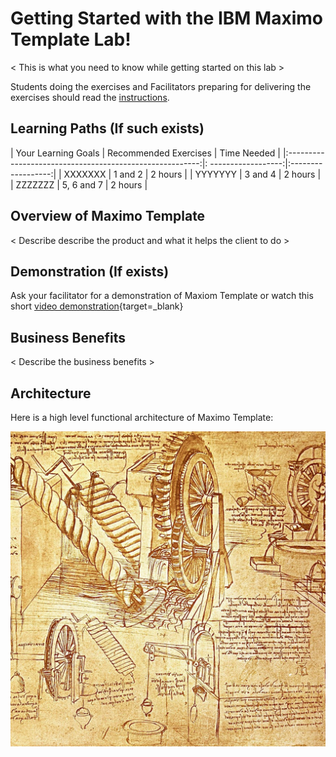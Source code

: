 
# Getting Started with the IBM Maximo Template Lab!

< This is what you need to know while getting started on this lab >
 
Students doing the exercises and Facilitators preparing for delivering the exercises should read the [instructions](prereqs.md).

## Learning Paths (If such exists)

|  Your Learning Goals                                     | Recommended Exercises    | Time Needed   |
|:--------------------------------------------------------:|: ------------------:|:------------------:|
|  XXXXXXX   | 1 and 2             |     2 hours        |
|  YYYYYYY                | 3 and 4             |     2 hours        |
|  ZZZZZZZ                             | 5, 6 and 7          |     2 hours        |


## Overview of Maximo Template

< Describe describe the product and what it helps the client to do >

##  Demonstration (If exists)

Ask your facilitator for a demonstration of Maxiom Template or watch this short [video demonstration](https://youtu.be/XXXXXX){target=_blank}

## Business Benefits

< Describe the business benefits >

## Architecture

Here is a high level functional architecture of Maximo Template:

![Template Architecture](img/architecture.png)

